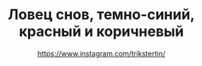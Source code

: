 ---
title: Ловец снов, темно-синий, красный и коричневый
description: Ловец снов, 12 см
author: https://www.instagram.com/trikstertin/
cost: 6000₸
---